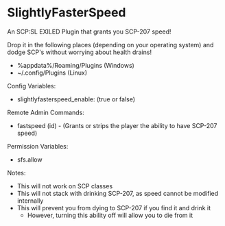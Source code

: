 # SlightlyFasterSpeed
An SCP:SL EXILED Plugin that grants you SCP-207 speed!

Drop it in the following places (depending on your operating system) and dodge SCP's without worrying about health drains!
- %appdata%/Roaming/Plugins (Windows)
- ~/.config/Plugins (Linux)

Config Variables:
- slightlyfasterspeed_enable: (true or false)

Remote Admin Commands:
- fastspeed (id) - (Grants or strips the player the ability to have SCP-207 speed)

Permission Variables:
- sfs.allow

Notes:
- This will not work on SCP classes
- This will not stack with drinking SCP-207, as speed cannot be modified internally
- This will prevent you from dying to SCP-207 if you find it and drink it
  - However, turning this ability off will allow you to die from it
